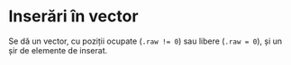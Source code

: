 # Inserări în vector

Se dă un vector, cu poziții ocupate (`.raw != 0`) sau libere (`.raw = 0`), și
un șir de elemente de inserat.

